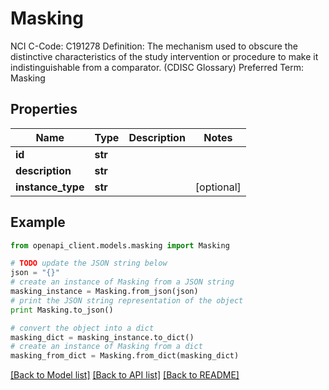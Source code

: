 # Masking

NCI C-Code: C191278 Definition: The mechanism used to obscure the distinctive characteristics of the study intervention or procedure to make it indistinguishable from a comparator. (CDISC Glossary) Preferred Term: Masking

## Properties
Name | Type | Description | Notes
------------ | ------------- | ------------- | -------------
**id** | **str** |  | 
**description** | **str** |  | 
**instance_type** | **str** |  | [optional] 

## Example

```python
from openapi_client.models.masking import Masking

# TODO update the JSON string below
json = "{}"
# create an instance of Masking from a JSON string
masking_instance = Masking.from_json(json)
# print the JSON string representation of the object
print Masking.to_json()

# convert the object into a dict
masking_dict = masking_instance.to_dict()
# create an instance of Masking from a dict
masking_from_dict = Masking.from_dict(masking_dict)
```
[[Back to Model list]](../README.md#documentation-for-models) [[Back to API list]](../README.md#documentation-for-api-endpoints) [[Back to README]](../README.md)


